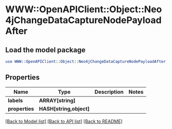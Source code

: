 # WWW::OpenAPIClient::Object::Neo4jChangeDataCaptureNodePayloadAfter

## Load the model package
```perl
use WWW::OpenAPIClient::Object::Neo4jChangeDataCaptureNodePayloadAfter;
```

## Properties
Name | Type | Description | Notes
------------ | ------------- | ------------- | -------------
**labels** | **ARRAY[string]** |  | 
**properties** | **HASH[string,object]** |  | 

[[Back to Model list]](../README.md#documentation-for-models) [[Back to API list]](../README.md#documentation-for-api-endpoints) [[Back to README]](../README.md)


